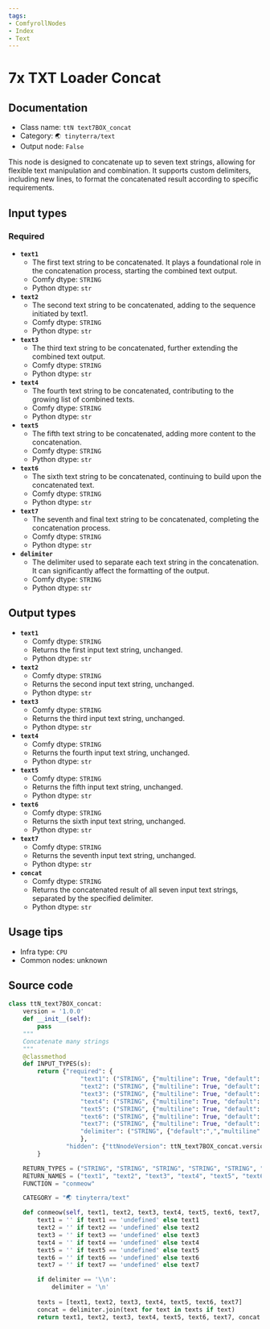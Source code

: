 ```yaml
---
tags:
- ComfyrollNodes
- Index
- Text
---
```


# 7x TXT Loader Concat
## Documentation
- Class name: `ttN text7BOX_concat`
- Category: `🌏 tinyterra/text`
- Output node: `False`

This node is designed to concatenate up to seven text strings, allowing for flexible text manipulation and combination. It supports custom delimiters, including new lines, to format the concatenated result according to specific requirements.
## Input types
### Required
- **`text1`**
    - The first text string to be concatenated. It plays a foundational role in the concatenation process, starting the combined text output.
    - Comfy dtype: `STRING`
    - Python dtype: `str`
- **`text2`**
    - The second text string to be concatenated, adding to the sequence initiated by text1.
    - Comfy dtype: `STRING`
    - Python dtype: `str`
- **`text3`**
    - The third text string to be concatenated, further extending the combined text output.
    - Comfy dtype: `STRING`
    - Python dtype: `str`
- **`text4`**
    - The fourth text string to be concatenated, contributing to the growing list of combined texts.
    - Comfy dtype: `STRING`
    - Python dtype: `str`
- **`text5`**
    - The fifth text string to be concatenated, adding more content to the concatenation.
    - Comfy dtype: `STRING`
    - Python dtype: `str`
- **`text6`**
    - The sixth text string to be concatenated, continuing to build upon the concatenated text.
    - Comfy dtype: `STRING`
    - Python dtype: `str`
- **`text7`**
    - The seventh and final text string to be concatenated, completing the concatenation process.
    - Comfy dtype: `STRING`
    - Python dtype: `str`
- **`delimiter`**
    - The delimiter used to separate each text string in the concatenation. It can significantly affect the formatting of the output.
    - Comfy dtype: `STRING`
    - Python dtype: `str`
## Output types
- **`text1`**
    - Comfy dtype: `STRING`
    - Returns the first input text string, unchanged.
    - Python dtype: `str`
- **`text2`**
    - Comfy dtype: `STRING`
    - Returns the second input text string, unchanged.
    - Python dtype: `str`
- **`text3`**
    - Comfy dtype: `STRING`
    - Returns the third input text string, unchanged.
    - Python dtype: `str`
- **`text4`**
    - Comfy dtype: `STRING`
    - Returns the fourth input text string, unchanged.
    - Python dtype: `str`
- **`text5`**
    - Comfy dtype: `STRING`
    - Returns the fifth input text string, unchanged.
    - Python dtype: `str`
- **`text6`**
    - Comfy dtype: `STRING`
    - Returns the sixth input text string, unchanged.
    - Python dtype: `str`
- **`text7`**
    - Comfy dtype: `STRING`
    - Returns the seventh input text string, unchanged.
    - Python dtype: `str`
- **`concat`**
    - Comfy dtype: `STRING`
    - Returns the concatenated result of all seven input text strings, separated by the specified delimiter.
    - Python dtype: `str`
## Usage tips
- Infra type: `CPU`
- Common nodes: unknown


## Source code
```python
class ttN_text7BOX_concat:
    version = '1.0.0'
    def __init__(self):
        pass
    """
    Concatenate many strings
    """
    @classmethod
    def INPUT_TYPES(s):
        return {"required": {
                    "text1": ("STRING", {"multiline": True, "default": '', "dynamicPrompts": True}),
                    "text2": ("STRING", {"multiline": True, "default": '', "dynamicPrompts": True}),
                    "text3": ("STRING", {"multiline": True, "default": '', "dynamicPrompts": True}),
                    "text4": ("STRING", {"multiline": True, "default": '', "dynamicPrompts": True}),
                    "text5": ("STRING", {"multiline": True, "default": '', "dynamicPrompts": True}),
                    "text6": ("STRING", {"multiline": True, "default": '', "dynamicPrompts": True}),
                    "text7": ("STRING", {"multiline": True, "default": '', "dynamicPrompts": True}),
                    "delimiter": ("STRING", {"default":",","multiline": False}),
                    },
                "hidden": {"ttNnodeVersion": ttN_text7BOX_concat.version},
        }

    RETURN_TYPES = ("STRING", "STRING", "STRING", "STRING", "STRING", "STRING", "STRING", "STRING",)
    RETURN_NAMES = ("text1", "text2", "text3", "text4", "text5", "text6", "text7", "concat",)
    FUNCTION = "conmeow"

    CATEGORY = "🌏 tinyterra/text"

    def conmeow(self, text1, text2, text3, text4, text5, text6, text7, delimiter):
        text1 = '' if text1 == 'undefined' else text1
        text2 = '' if text2 == 'undefined' else text2
        text3 = '' if text3 == 'undefined' else text3
        text4 = '' if text4 == 'undefined' else text4
        text5 = '' if text5 == 'undefined' else text5
        text6 = '' if text6 == 'undefined' else text6
        text7 = '' if text7 == 'undefined' else text7

        if delimiter == '\\n':
            delimiter = '\n'
            
        texts = [text1, text2, text3, text4, text5, text6, text7]        
        concat = delimiter.join(text for text in texts if text)
        return text1, text2, text3, text4, text5, text6, text7, concat

```
